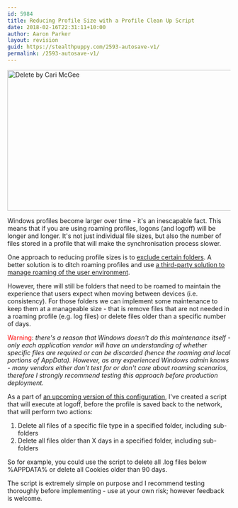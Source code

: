 ```yaml
---
id: 5984
title: Reducing Profile Size with a Profile Clean Up Script
date: 2018-02-16T22:31:11+10:00
author: Aaron Parker
layout: revision
guid: https://stealthpuppy.com/2593-autosave-v1/
permalink: /2593-autosave-v1/
---
```

[<img class="alignleft size-full wp-image-2604" title="Delete by Cari McGee" src="http://stealthpuppy.com/wp-content/uploads/2011/12/AppleKeyboardDelete.jpg" alt="Delete by Cari McGee" width="640" height="317" srcset="https://stealthpuppy.com/wp-content/uploads/2011/12/AppleKeyboardDelete.jpg 640w, https://stealthpuppy.com/wp-content/uploads/2011/12/AppleKeyboardDelete-150x74.jpg 150w, https://stealthpuppy.com/wp-content/uploads/2011/12/AppleKeyboardDelete-300x148.jpg 300w" sizes="(max-width: 640px) 100vw, 640px" />](http://www.flickr.com/photos/pleeker/5379549514/)

Windows profiles become larger over time - it's an inescapable fact. This means that if you are using roaming profiles, logons (and logoff) will be longer and longer. It's not just individual file sizes, but also the number of files stored in a profile that will make the synchronisation process slower.

One approach to reducing profile sizes is to [exclude certain folders](http://stealthpuppy.com/virtualisation/reduce-logon-times-by-excluding-the-bloat/). A better solution is to ditch roaming profiles and use [a third-party solution to manage roaming of the user environment](http://www.brianmadden.com/blogs/rubenspruijt/archive/2011/11/01/user-environment-management-smackdown-head-to-head-analysis-of-appsense-citrix-immidio-liquidware-labs-microsoft-quest-res-scense-tricerat-unidesk-and-vuem.aspx).

However, there will still be folders that need to be roamed to maintain the experience that users expect when moving between devices (i.e. consistency). For those folders we can implement some maintenance to keep them at a manageable size - that is remove files that are not needed in a roaming profile (e.g. log files) or delete files older than a specific number of days.

<span style="color: #ff0000;">Warning</span>: _there's a reason that Windows doesn't do this maintenance itself - only each application vendor will have an understanding of whether specific files are required or can be discarded (hence the roaming and local portions of AppData). However, as any experienced Windows admin knows - many vendors either don't test for or don't care about roaming scenarios, therefore I strongly recommend testing this approach before production deployment._

As a part of [an upcoming version of this configuration](http://stealthpuppy.com/general/appsense-environment-manager-8-x-baseline-configuration/), I've created a script that will execute at logoff, before the profile is saved back to the network, that will perform two actions:

  1. Delete all files of a specific file type in a specified folder, including sub-folders
  2. Delete all files older than X days in a specified folder, including sub-folders

So for example, you could use the script to delete all .log files below %APPDATA% or delete all Cookies older than 90 days.

The script is extremely simple on purpose and I recommend testing thoroughly before implementing - use at your own risk; however feedback is welcome.

 
